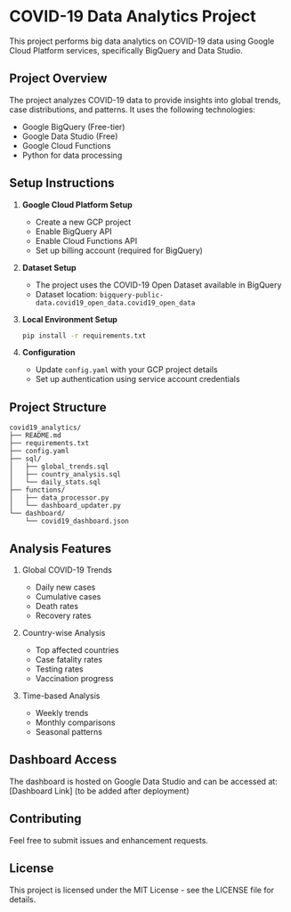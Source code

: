 # COVID-19 Data Analytics Project

This project performs big data analytics on COVID-19 data using Google Cloud Platform services, specifically BigQuery and Data Studio.

## Project Overview

The project analyzes COVID-19 data to provide insights into global trends, case distributions, and patterns. It uses the following technologies:

- Google BigQuery (Free-tier)
- Google Data Studio (Free)
- Google Cloud Functions
- Python for data processing

## Setup Instructions

1. **Google Cloud Platform Setup**
   - Create a new GCP project
   - Enable BigQuery API
   - Enable Cloud Functions API
   - Set up billing account (required for BigQuery)

2. **Dataset Setup**
   - The project uses the COVID-19 Open Dataset available in BigQuery
   - Dataset location: `bigquery-public-data.covid19_open_data.covid19_open_data`

3. **Local Environment Setup**
   ```bash
   pip install -r requirements.txt
   ```

4. **Configuration**
   - Update `config.yaml` with your GCP project details
   - Set up authentication using service account credentials

## Project Structure

```
covid19_analytics/
├── README.md
├── requirements.txt
├── config.yaml
├── sql/
│   ├── global_trends.sql
│   ├── country_analysis.sql
│   └── daily_stats.sql
├── functions/
│   ├── data_processor.py
│   └── dashboard_updater.py
└── dashboard/
    └── covid19_dashboard.json
```

## Analysis Features

1. Global COVID-19 Trends
   - Daily new cases
   - Cumulative cases
   - Death rates
   - Recovery rates

2. Country-wise Analysis
   - Top affected countries
   - Case fatality rates
   - Testing rates
   - Vaccination progress

3. Time-based Analysis
   - Weekly trends
   - Monthly comparisons
   - Seasonal patterns

## Dashboard Access

The dashboard is hosted on Google Data Studio and can be accessed at: [Dashboard Link] (to be added after deployment)

## Contributing

Feel free to submit issues and enhancement requests.

## License

This project is licensed under the MIT License - see the LICENSE file for details. 
